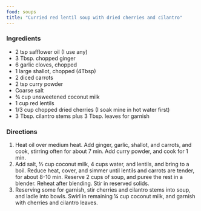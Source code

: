 ```yaml
---
food: soups
title: "Curried red lentil soup with dried cherries and cilantro"
---
```


### Ingredients

- 2 tsp safflower oil (I use any)
- 3 Tbsp. chopped ginger
- 6 garlic cloves, chopped
- 1 large shallot, chopped (4Tbsp)
- 2 diced carrots
- 2 tsp curry powder
- Coarse salt
- ¾ cup unsweetened coconut milk
- 1 cup red lentils
- 1/3 cup chopped dried cherries (I soak mine in hot water first)
- 3 Tbsp. cilantro stems plus 3 Tbsp. leaves for garnish

### Directions

1. Heat oil over medium heat. Add ginger, garlic, shallot, and carrots, and cook, stirring often for about 7 min. Add curry powder, and cook for 1 min.
1. Add salt, ½ cup coconut milk, 4 cups water, and lentils, and bring to a boil. Reduce heat, cover, and simmer until lentils and carrots are tender, for about 8-10 min. Reserve 2 cups of soup, and puree the rest in a blender. Reheat after blending. Stir in reserved solids.
1. Reserving some for garnish, stir cherries and cilantro stems into soup, and ladle into bowls. Swirl in remaining ¼ cup coconut milk, and garnish with cherries and cilantro leaves.
